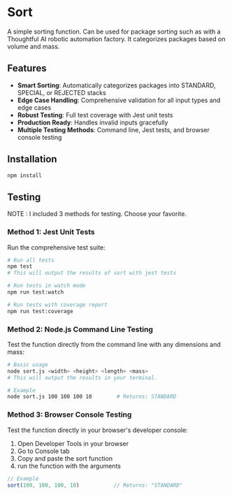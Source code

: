# Sort

A simple sorting function. Can be used for package sorting such as with a Thoughtful AI robotic automation factory. It categorizes packages based on volume and mass.

## Features

- **Smart Sorting**: Automatically categorizes packages into STANDARD, SPECIAL, or REJECTED stacks
- **Edge Case Handling**: Comprehensive validation for all input types and edge cases
- **Robust Testing**: Full test coverage with Jest unit tests
- **Production Ready**: Handles invalid inputs gracefully
- **Multiple Testing Methods**: Command line, Jest tests, and browser console testing

## Installation

```bash
npm install
```

## Testing
NOTE : I included 3 methods for testing. Choose your favorite.

### Method 1: Jest Unit Tests

Run the comprehensive test suite:

```bash
# Run all tests
npm test
# This will output the results of sort with jest tests

# Run tests in watch mode
npm run test:watch

# Run tests with coverage report
npm run test:coverage
```

### Method 2: Node.js Command Line Testing

Test the function directly from the command line with any dimensions and mass:

```bash
# Basic usage
node sort.js <width> <height> <length> <mass>
# This will output the results in your terminal.

# Example
node sort.js 100 100 100 10        # Returns: STANDARD
```

### Method 3: Browser Console Testing

Test the function directly in your browser's developer console:

1. Open Developer Tools in your browser
2. Go to Console tab
3. Copy and paste the sort function
4. run the function with the arguments

```javascript
// Example
sort(100, 100, 100, 10)           // Returns: "STANDARD"
```